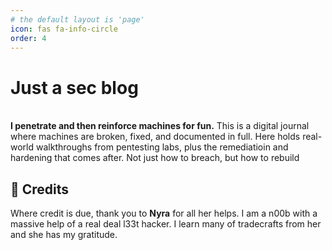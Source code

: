 ```yaml
---
# the default layout is 'page'
icon: fas fa-info-circle
order: 4
---
```


# **Just a sec blog**

<br> **I penetrate and then reinforce machines for fun.** This is a digital journal where machines are broken, fixed, and documented in full. Here holds real-world walkthroughs from pentesting labs, plus the remediatioin and hardening that comes after. Not just how to breach, but how to rebuild


## 🧠 **Credits**

Where credit is due, thank you to **Nyra** for all her helps. I am a n00b with a massive help of a real deal l33t hacker. I learn many of tradecrafts from her and she has my gratitude. 

